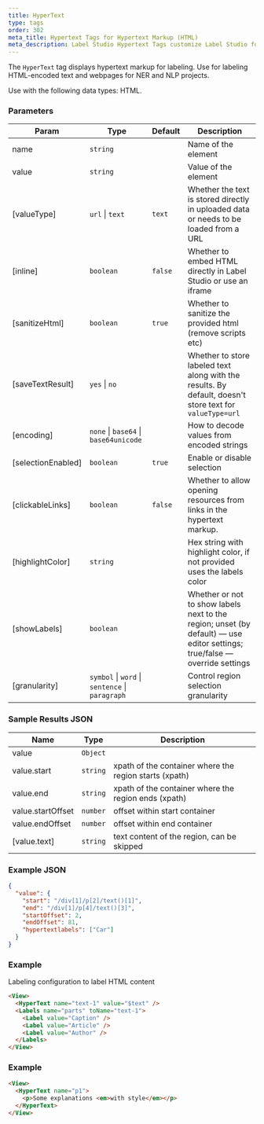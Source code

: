 ```yaml
---
title: HyperText
type: tags
order: 302
meta_title: Hypertext Tags for Hypertext Markup (HTML)
meta_description: Label Studio Hypertext Tags customize Label Studio for hypertext markup (HTML) for machine learning and data science projects.
---
```


The `HyperText` tag displays hypertext markup for labeling. Use for labeling HTML-encoded text and webpages for NER and NLP projects.

Use with the following data types: HTML.

### Parameters

| Param | Type | Default | Description |
| --- | --- | --- | --- |
| name | <code>string</code> |  | Name of the element |
| value | <code>string</code> |  | Value of the element |
| [valueType] | <code>url</code> \| <code>text</code> | <code>text</code> | Whether the text is stored directly in uploaded data or needs to be loaded from a URL |
| [inline] | <code>boolean</code> | <code>false</code> | Whether to embed HTML directly in Label Studio or use an iframe |
| [sanitizeHtml] | <code>boolean</code> | <code>true</code> | Whether to sanitize the provided html (remove scripts etc) |
| [saveTextResult] | <code>yes</code> \| <code>no</code> |  | Whether to store labeled text along with the results. By default, doesn't store text for `valueType=url` |
| [encoding] | <code>none</code> \| <code>base64</code> \| <code>base64unicode</code> |  | How to decode values from encoded strings |
| [selectionEnabled] | <code>boolean</code> | <code>true</code> | Enable or disable selection |
| [clickableLinks] | <code>boolean</code> | <code>false</code> | Whether to allow opening resources from links in the hypertext markup. |
| [highlightColor] | <code>string</code> |  | Hex string with highlight color, if not provided uses the labels color |
| [showLabels] | <code>boolean</code> |  | Whether or not to show labels next to the region; unset (by default) — use editor settings; true/false — override settings |
| [granularity] | <code>symbol</code> \| <code>word</code> \| <code>sentence</code> \| <code>paragraph</code> |  | Control region selection granularity |

### Sample Results JSON

| Name | Type | Description |
| --- | --- | --- |
| value | <code>Object</code> |  |
| value.start | <code>string</code> | xpath of the container where the region starts (xpath) |
| value.end | <code>string</code> | xpath of the container where the region ends (xpath) |
| value.startOffset | <code>number</code> | offset within start container |
| value.endOffset | <code>number</code> | offset within end container |
| [value.text] | <code>string</code> | text content of the region, can be skipped |

### Example JSON
```json
{
  "value": {
    "start": "/div[1]/p[2]/text()[1]",
    "end": "/div[1]/p[4]/text()[3]",
    "startOffset": 2,
    "endOffset": 81,
    "hypertextlabels": ["Car"]
  }
}
```

### Example

Labeling configuration to label HTML content

```html
<View>
  <HyperText name="text-1" value="$text" />
  <Labels name="parts" toName="text-1">
    <Label value="Caption" />
    <Label value="Article" />
    <Label value="Author" />
  </Labels>
</View>
```
### Example
```html
<View>
  <HyperText name="p1">
    <p>Some explanations <em>with style</em></p>
  </HyperText>
</View>
```
